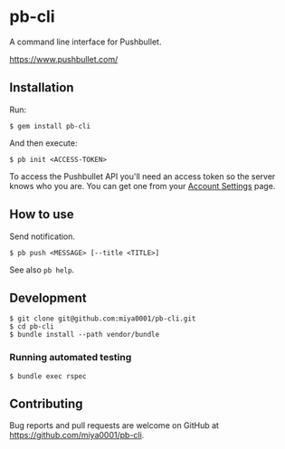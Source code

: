 # pb-cli

A command line interface for Pushbullet.

https://www.pushbullet.com/

## Installation

Run:

```
$ gem install pb-cli
```

And then execute:

```
$ pb init <ACCESS-TOKEN>
```

To access the Pushbullet API you'll need an access token so the server knows who you are. You can get one from your [Account Settings](https://www.pushbullet.com/#settings/account) page.

## How to use

Send notification.

```
$ pb push <MESSAGE> [--title <TITLE>]
```

See also `pb help`.

## Development

```
$ git clone git@github.com:miya0001/pb-cli.git
$ cd pb-cli
$ bundle install --path vendor/bundle
```

### Running automated testing

```
$ bundle exec rspec
```

## Contributing

Bug reports and pull requests are welcome on GitHub at https://github.com/miya0001/pb-cli.

